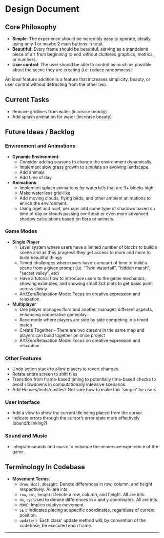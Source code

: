 # Design Document

## Core Philosophy

-   **Simple**: The experience should be incredibly easy to operate, ideally using only 1 or maybe 2 main buttons in total.
-   **Beautiful**: Every frame should be beautiful, serving as a standalone piece of art from beginning to end without cluttered graphics, metrics, or numbers.
-   **User control**: The user should be able to control as much as possible about the scene they are creating (i.e. reduce randomness)

An ideal feature addition is a feature that increases simplicity, beauty, or user control without detracting from the other two.

## Current Tasks

-   Remove gridlines from water (increase beauty)
-   Add splash animation for water (increase beauty)

## Future Ideas / Backlog

### Environment and Animations

-   **Dynamic Environment**:
    -   Consider adding seasons to change the environment dynamically.
    -   Implement slow grass growth to simulate an evolving landscape.
    -   Add animals
    -   Add time of day
-   **Animations**:
    -   Implement splash animations for waterfalls that are 3+ blocks high.
    -   Make water less grid-like
    -   Add moving clouds, flying birds, and other ambient animations to enrich the environment.
    -   Using pget and pset, perhaps add some type of shadows based on time of day or clouds passing overhead or even more advanced shadow calculations based on flora or animals.

### Game Modes

-   **Single Player**
    -   Level system where users have a limited number of blocks to build a scene and as they progress they get access to more and more to build beautiful things
    -   Timed challenges where users have x amount of time to build a scene from a given prompt (i.e. "Twin waterfall", "hidden marsh", "secret valley", etc)
    -   Have a tutorial flow to introduce users to the game mechanics, showing examples, and showing small 3x3 plots to get basic point across slowly.
    -   Art/Zen/Relaxation Mode: Focus on creative expression and relaxation.
-   **Multiplayer**
    -   One player manages flora and another manages different aspects, enhancing cooperative gameplay.
    -   Race mode where players are side by side competing in a timed match
    -   Create Together - There are two cursors in the same map and players can build together on once project
    -   Art/Zen/Relaxation Mode: Focus on creative expression and relaxation.

### Other Features

-   Undo action stack to allow players to revert changes.
-   Rotate entire screen to shift tiles
-   Transition from frame-based timing to potentially time-based checks to avoid slowdowns in computationally intensive scenarios.
-   Add Houses/tents/castles? Not sure how to make this 'simple' for users.

### User Interface

-   Add a view to show the current tile being placed from the cursor.
-   Indicate errors through the cursor’s error state more effectively (sound/blinking?)

### Sound and Music

-   Integrate sounds and music to enhance the immersive experience of the game.

## Terminology In Codebase

-   **Movement Terms**:
    -   `drow`, `dcol`, `dheight`: Denote differences in row, column, and height respectively. All are ints
    -   `row`, `col`, `height`: Denote a row, column, and height. All are ints.
    -   `dx`, `dy`: Used to denote differences in x and y coordinates. All are ints.
    -   `MOVE`: Implies relative movement.
    -   `SET`: Indicates placing at specific coordinates, regardless of current position.
    -   `update()`: Each class' update method will, by convention of the codebase, be executed each frame.

---

